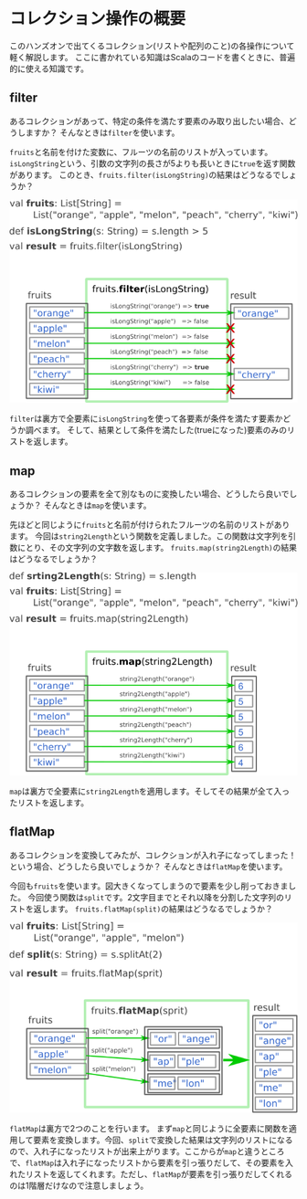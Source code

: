# コレクション操作の概要

このハンズオンで出てくるコレクション(リストや配列のこと)の各操作について軽く解説します。
ここに書かれている知識はScalaのコードを書くときに、普遍的に使える知識です。

## filter

あるコレクションがあって、特定の条件を満たす要素のみ取り出したい場合、どうしますか？
そんなときは`filter`を使います。

`fruits`と名前を付けた変数に、フルーツの名前のリストが入っています。
`isLongString`という、引数の文字列の長さが5よりも長いときに`true`を返す関数があります。
このとき、`fruits.filter(isLongString)`の結果はどうなるでしょうか？

![](function_filter.png)

`filter`は裏方で全要素に`isLongString`を使って各要素が条件を満たす要素かどうか調べます。
そして、結果として条件を満たした(trueになった)要素のみのリストを返します。

## map

あるコレクションの要素を全て別なものに変換したい場合、どうしたら良いでしょうか？
そんなときは`map`を使います。

先ほどと同じように`fruits`と名前が付けられたフルーツの名前のリストがあります。
今回は`string2Length`という関数を定義しました。この関数は文字列を引数にとり、その文字列の文字数を返します。
`fruits.map(string2Length)`の結果はどうなるでしょうか？

![](function_map.png)

`map`は裏方で全要素に`string2Length`を適用します。そしてその結果が全て入ったリストを返します。

## flatMap

あるコレクションを変換してみたが、コレクションが入れ子になってしまった！という場合、どうしたら良いでしょうか？
そんなときは`flatMap`を使います。

今回も`fruits`を使います。図大きくなってしまうので要素を少し削っておきました。
今回使う関数は`split`です。2文字目までとそれ以降を分割した文字列のリストを返します。
`fruits.flatMap(split)`の結果はどうなるでしょうか？

![](function_flatMap.png)

`flatMap`は裏方で2つのことを行います。
まず`map`と同じように全要素に関数を適用して要素を変換します。今回、`split`で変換した結果は文字列のリストになるので、入れ子になったリストが出来上がります。ここからが`map`と違うところで、`flatMap`は入れ子になったリストから要素を引っ張りだして、その要素を入れたリストを返してくれます。ただし、`flatMap`が要素を引っ張りだしてくれるのは1階層だけなので注意しましょう。
